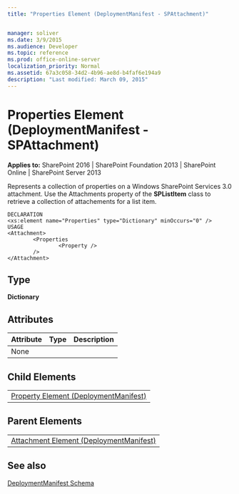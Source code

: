 ```yaml
---
title: "Properties Element (DeploymentManifest - SPAttachment)"


manager: soliver
ms.date: 3/9/2015
ms.audience: Developer
ms.topic: reference
ms.prod: office-online-server
localization_priority: Normal
ms.assetid: 67a3c058-34d2-4b96-ae8d-b4faf6e194a9
description: "Last modified: March 09, 2015"
---
```


# Properties Element (DeploymentManifest - SPAttachment)

 
  
 **Applies to:** SharePoint 2016 | SharePoint Foundation 2013 | SharePoint Online | SharePoint Server 2013 
  
Represents a collection of properties on a Windows SharePoint Services 3.0 attachment. Use the Attachments property of the **SPListItem** class to retrieve a collection of attachements for a list item. 
  
```
DECLARATION
<xs:element name="Properties" type="Dictionary" minOccurs="0" />
USAGE
<Attachment>
        <Properties
                <Property />
        />
</Attachment>

```

## Type

 **Dictionary**
  
## Attributes

|**Attribute**|**Type**|**Description**|
|:-----|:-----|:-----|
|None  <br/> |||
   
## Child Elements

||
|:-----|
|[Property Element (DeploymentManifest)](property-element-deploymentmanifest.md)|
   
## Parent Elements

||
|:-----|
|[Attachment Element (DeploymentManifest)](attachment-element-deploymentmanifest.md)|
   
## See also



[DeploymentManifest Schema](deploymentmanifest-schema.md)

